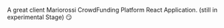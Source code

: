 A great client Mariorossi CrowdFunding Platform React Application. (still in experimental Stage) 😏  

